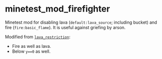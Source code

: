 # minetest_mod_firefighter

Minetest mod for disabling lava (`default:lava_source`; including bucket) and fire (`fire:basic_flame`). It is useful against griefing by arson.

Modified from [`lava_restriction`](https://forum.minetest.net/viewtopic.php?p=163051#p163051):

* Fire as well as lava.
* Below `y==0` as well.
